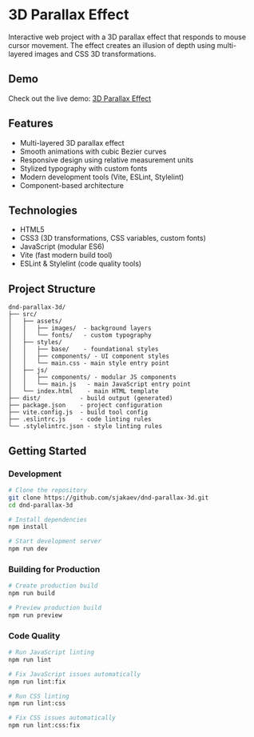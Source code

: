 # 3D Parallax Effect

Interactive web project with a 3D parallax effect that responds to mouse cursor movement. The effect creates an illusion of depth using multi-layered images and CSS 3D transformations.

## Demo

Check out the live demo: [3D Parallax Effect](https://dnd-parallax-3d.netlify.app)

## Features

- Multi-layered 3D parallax effect
- Smooth animations with cubic Bezier curves
- Responsive design using relative measurement units
- Stylized typography with custom fonts
- Modern development tools (Vite, ESLint, Stylelint)
- Component-based architecture

## Technologies

- HTML5
- CSS3 (3D transformations, CSS variables, custom fonts)
- JavaScript (modular ES6)
- Vite (fast modern build tool)
- ESLint & Stylelint (code quality tools)

## Project Structure

```
dnd-parallax-3d/
├── src/
│   ├── assets/
│   │   ├── images/  - background layers
│   │   └── fonts/   - custom typography
│   ├── styles/
│   │   ├── base/    - foundational styles
│   │   ├── components/ - UI component styles
│   │   └── main.css - main style entry point
│   ├── js/
│   │   ├── components/ - modular JS components
│   │   └── main.js   - main JavaScript entry point
│   └── index.html    - main HTML template
├── dist/           - build output (generated)
├── package.json    - project configuration
├── vite.config.js  - build tool config
├── .eslintrc.js    - code linting rules
└── .stylelintrc.json - style linting rules
```

## Getting Started

### Development

```bash
# Clone the repository
git clone https://github.com/sjakaev/dnd-parallax-3d.git
cd dnd-parallax-3d

# Install dependencies
npm install

# Start development server
npm run dev
```

### Building for Production

```bash
# Create production build
npm run build

# Preview production build
npm run preview
```

### Code Quality

```bash
# Run JavaScript linting
npm run lint

# Fix JavaScript issues automatically
npm run lint:fix

# Run CSS linting
npm run lint:css

# Fix CSS issues automatically
npm run lint:css:fix
```
